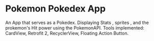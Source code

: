 # Pokemon Pokedex App

An App that serves as a Pokedex. Displaying Stats , sprites , and the prokemon's Hit power using the PokemonAPI. 
Tools implemented: CardView, Retrofit 2, RecyclerView, Floating Action Button.
